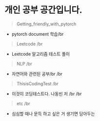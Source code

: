 # 개인 공부 공간입니다.

 > Getting_friendly_with_pytorch
 * pytorch document 학습/br
   

  
> Leetcode /br
* Leetcode 알고리즘 테스트 풀이

> NLP /br
* 자연어와 관련된 공부/br
/br
> ThisisCodingTest /br
* 이것이 코딩테스트다. 나동빈 저 /br
/br
> etc /br
* 심심할 때나 문득 하고 싶은 거 생기면 담아두는 
